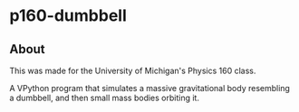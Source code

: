 # p160-dumbbell

## About

This was made for the University of Michigan's Physics 160 class.

A VPython program that simulates a massive gravitational body resembling a dumbbell, and then small mass bodies orbiting it.
